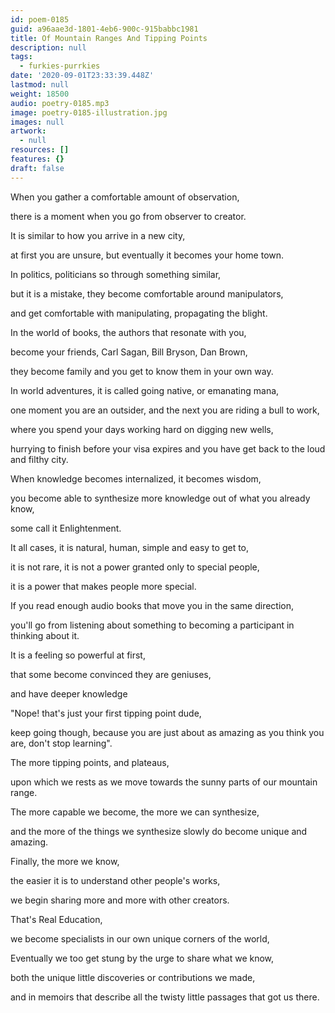 ```yaml
---
id: poem-0185
guid: a96aae3d-1801-4eb6-900c-915babbc1981
title: Of Mountain Ranges And Tipping Points
description: null
tags:
  - furkies-purrkies
date: '2020-09-01T23:33:39.448Z'
lastmod: null
weight: 18500
audio: poetry-0185.mp3
image: poetry-0185-illustration.jpg
images: null
artwork:
  - null
resources: []
features: {}
draft: false
---
```


When you gather a comfortable amount of observation,

there is a moment when you go from observer to creator.

It is similar to how you arrive in a new city,

at first you are unsure, but eventually it becomes your home town.

In politics, politicians so through something similar,

but it is a mistake, they become comfortable around manipulators,

and get comfortable with manipulating, propagating the blight.

In the world of books, the authors that resonate with you,

become your friends, Carl Sagan, Bill Bryson, Dan Brown,

they become family and you get to know them in your own way.

In world adventures, it is called going native, or emanating mana,

one moment you are an outsider, and the next you are riding a bull to work,

where you spend your days working hard on digging new wells,

hurrying to finish before your visa expires and you have get back to the loud and filthy city.

When knowledge becomes internalized, it becomes wisdom,

you become able to synthesize more knowledge out of what you already know,

some call it Enlightenment.

It all cases, it is natural, human, simple and easy to get to,

it is not rare, it is not a power granted only to special people,

it is a power that makes people more special.

If you read enough audio books that move you in the same direction,

you'll go from listening about something to becoming a participant in thinking about it.

It is a feeling so powerful at first,

that some become convinced they are geniuses,

and have deeper knowledge

"Nope! that's just your first tipping point dude,

keep going though, because you are just about as amazing as you think you are, don't stop learning".

The more tipping points, and plateaus,

upon which we rests as we move towards the sunny parts of our mountain range.

The more capable we become, the more we can synthesize,

and the more of the things we synthesize slowly do become unique and amazing.

Finally, the more we know,

the easier it is to understand other people's works,

we begin sharing more and more with other creators.

That's Real Education,

we become specialists in our own unique corners of the world,

Eventually we too get stung by the urge to share what we know,

both the unique little discoveries or contributions we made,

and in memoirs that describe all the twisty little passages that got us there.
